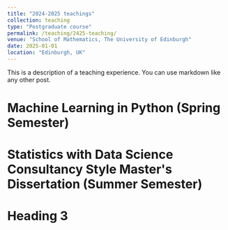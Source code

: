 ```yaml
---
title: "2024-2025 teachings"
collection: teaching
type: "Postgraduate course"
permalink: /teaching/2425-teaching/
venue: "School of Mathematics, The University of Edinburgh"
date: 2025-01-01
location: "Edinburgh, UK"
---
```


This is a description of a teaching experience. You can use markdown like any other post.

Machine Learning in Python (Spring Semester)
======

Statistics with Data Science Consultancy Style Master's Dissertation (Summer Semester)
======

Heading 3
======
